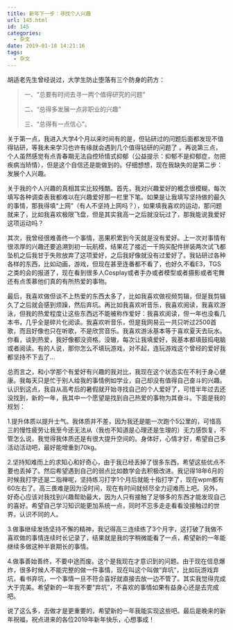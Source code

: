 ```yaml
---
title: 新年下一步：寻找个人兴趣
url: 145.html
id: 145
categories:
  - 杂文
date: 2019-01-18 14:21:16
tags:
  - 杂文
---
```


胡适老先生曾经说过，大学生防止堕落有三个防身的药方：

> 一、“总要有时间去寻一两个值得研究的问题”
> 
> 二、“总得多发展一点非职业的兴趣”
> 
> 三、“总得有一点信心”。

关于第一点，我进入大学4个月以来时间有的是，但钻研过的问题后面都发现不值得钻研，等我未来学习也许有缘就会遇到几个值得钻研的问题了 。再说第三点，个人虽然感觉有点青春期无法自控矫情式抑郁（公益提示：抑郁不是抑郁症，勿把疾病当矫情），但是这个自信还是能做到的。仔细想想，现在我缺失的是第二步：发展个人兴趣。

关于我的个人兴趣的真相其实比较残酷。首先，我对兴趣爱好的概念很模糊，每次填写各种调查表我都难以在兴趣爱好那一栏里下笔。如果是让我填写坚持做的最久的事情，那我得填“上网”（有人不坚持上网吗？），如果填我喜欢的运动，那问题就来了，比如我喜欢极限飞盘，但是其实我高一之后就没玩过了，那我能说我爱好这项运动吗？

其次，我曾经很难善终一个事情，恶果积累到今天就是没有爱好。上一次对事情有很浓厚的兴趣还要追溯到初一玩航模，结果花了接近一千购买配件拼装两次试飞都坠机之后我甘于失败放弃了这项爱好，之后我好像就没有过爱好了。我钻研过各种各样的东西，比如动画，游戏，但现在甚至连番都不看了，也好久不看E3，TGS之类的会的报道了，现在看到很多人Cosplay或者手办或者模型或者摄影或者宅舞还有点羡慕他们真的有所热爱的事物。

最后，我喜欢做但谈不上热爱的东西太多了，比如我喜欢做视频剪辑，但是我剪辑久了之后就会感到烦躁，然后弃坑。再比如我喜欢听音乐，我喜欢阅读，我喜欢游泳，但我的热爱程度让这些东西远不能被称作爱好：我喜欢阅读，但一年也没看几本书，几乎全是碎片化阅读。我喜欢听音乐，但是我网易云一共只听过2500首歌，而且好像也只在听歌，不是欣赏音乐。我喜欢游泳基本等于喜欢夏天去玩水。你看，谈到热爱，我好像都没资格。没辙，每次让我填爱好，我基本都填鼓捣电脑或者阅读。有的人说，那你怎么不填玩游戏，对不起，连玩游戏这个曾经的爱好我都坚持不下去了...

总而言之，和小学那个有爱好有兴趣的我对比，我现在这个状态实在不利于身心健康。我每天只是忙于别人给我的事情例如学业，自己却没有值得自己奋斗的兴趣。认识到这点，我自从高考后的暑假就开始寻找自己的个人爱好了，可惜半年过去还没找到，新的一年，我其中一个愿望是找到自己热爱的事物为其奋斗。下面是我的规划：

1.提升体质以提升士气。我体质并不差，因为我还是能一次跑个5公里的，可惜高三的慢性疲劳让我至今还无法从（我也不知道是心理还是生理的）无力感恢复，不管怎么说，我觉得我体质还是有很大提升空间的。身体好，心情才好，希望自己多活动活动吧，最好能增重到70kg。

2.坚持知难而上的求知心和好奇心，由于我已经丢掉了很多东西，希望这些优点不要也丢掉了。然后希望遇到自己的弱点比如数学会去积极改进。我记得18年6月的时候我打字还是二指禅呢，坚持练习打字1个月后就能十指打字了，现在wpm都有60左右了。高三畏难是因为没时间，现在有时间就倾尽全力迎难而上吧。另外，好奇心应该对我找到兴趣帮助最大，因为人只有接触了足够多的东西才能发现自己的喜好。希望自己学习知识能更加系统一点，同时不忘多走走看看没接触过的世界，认识不同的人。

3.做事继续发扬坚持不懈的精神，我记得高三连续练了3个月字，这打破了我做不喜欢做的事情连续时长记录了，结果就是我的字稍微能看了一点，希望新的一年能继续多做这种半衰期长的事情。

4.做事善始善终，不要中途而废。这个是我现在才意识到的问题。由于现在信息爆炸，很多时候人不能完整的做一件事情，现在叫这个叫做“弃坑”，比如玩游戏弃坑，看书弃坑，一个事情一旦不符合喜好就直接去放一边不管了。其实我觉得完成大于完美。希望新的一年我不要“弃坑”，不喜欢的事情如果有益身心还是去完成吧。

说了这么多，去做才是更重要的，希望新的一年我能实现这些吧。最后是晚来的新年祝福，祝点进来的各位2019年新年快乐，心想事成！